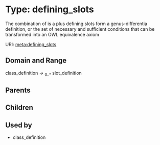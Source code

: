 
# Type: defining_slots


The combination of is a plus defining slots form a genus-differentia definition, or the set of necessary and sufficient conditions that can be transformed into an OWL equivalence axiom

URI: [meta:defining_slots](https://w3id.org/biolink/biolinkml/meta/defining_slots)


## Domain and Range

class_definition ->  <sub>0..*</sub> slot_definition

## Parents


## Children


## Used by

 * class_definition
